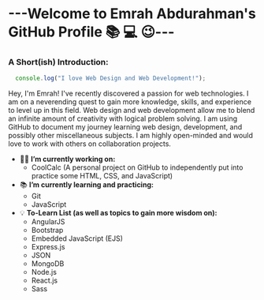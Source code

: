 #  ---Welcome to Emrah Abdurahman's GitHub Profile :books: :computer: :wink:---

### A Short(ish) Introduction:
``` js
  console.log("I love Web Design and Web Development!");
```
Hey, I'm Emrah! I've recently discovered a passion for web technologies. I am on a neverending quest to gain more knowledge, skills, 
and experience to level up in this field. Web design and web development allow me to blend an infinite amount of 
creativity with logical problem solving. I am using GitHub to document my journey learning web design, development, 
and possibly other miscellaneous subjects. I am highly open-minded and would love to work with others on collaboration 
projects.

+ 👨‍🔬 **I’m currently working on:**
  - CoolCalc (A personal project on GitHub to independently put into practice some HTML, CSS, and JavaScript)
+ 📚 **I’m currently learning and practicing:**
  - Git
  - JavaScript
+ :bulb: **To-Learn List (as well as topics to gain more wisdom on):**
  - AngularJS
  - Bootstrap
  - Embedded JavaScript (EJS)
  - Express.js
  - JSON
  - MongoDB
  - Node.js
  - React.js
  - Sass
